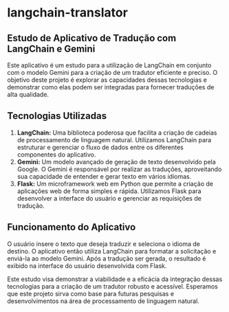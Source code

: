 # langchain-translator

## Estudo de Aplicativo de Tradução com LangChain e Gemini

Este aplicativo é um estudo para a utilização de LangChain em conjunto com o modelo Gemini para a criação de um tradutor eficiente e preciso. O objetivo deste projeto é explorar as capacidades dessas tecnologias e demonstrar como elas podem ser integradas para fornecer traduções de alta qualidade.

## Tecnologias Utilizadas

1. **LangChain:** Uma biblioteca poderosa que facilita a criação de cadeias de processamento de linguagem natural. Utilizamos LangChain para estruturar e gerenciar o fluxo de dados entre os diferentes componentes do aplicativo.
2. **Gemini:** Um modelo avançado de geração de texto desenvolvido pela Google. O Gemini é responsável por realizar as traduções, aproveitando sua capacidade de entender e gerar texto em vários idiomas.
3. **Flask:** Um microframework web em Python que permite a criação de aplicações web de forma simples e rápida. Utilizamos Flask para desenvolver a interface do usuário e gerenciar as requisições de tradução.

## Funcionamento do Aplicativo

O usuário insere o texto que deseja traduzir e seleciona o idioma de destino. O aplicativo então utiliza LangChain para formatar a solicitação e enviá-la ao modelo Gemini. Após a tradução ser gerada, o resultado é exibido na interface do usuário desenvolvida com Flask.

Este estudo visa demonstrar a viabilidade e a eficácia da integração dessas tecnologias para a criação de um tradutor robusto e acessível. Esperamos que este projeto sirva como base para futuras pesquisas e desenvolvimentos na área de processamento de linguagem natural.
